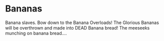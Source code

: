 # Bananas
Banana slaves.
Bow down to the Banana Overloads!
The Glorious Bananas will be overthrown and made into DEAD Banana bread!
The meeseeks munching on banana bread....
